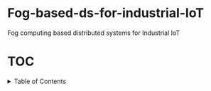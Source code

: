 # Fog-based-ds-for-industrial-IoT
 Fog computing based distributed systems for Industrial IoT

# TOC
<details>
    <summary>Table of Contents</summary>
    <p>
        <details>
            <summary>[1. Hardware Specifications of Development environment](http://www.google.com)</summary>
            <p>

            </p>
        </details>
    </p>
</details>
